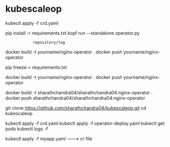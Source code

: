 # kubescaleop

kubectl apply -f crd.yaml

pip install -r requirements.txt
kopf run --standalone operator.py

                repository/tag
docker build -t yourname/nginx-operator .
docker push yourname/nginx-operator

pip freeze > requirements.txt


docker build -t yourname/nginx-operator .
docker push yourname/nginx-operator

docker build -t sharathchandra04/sharathchandra04:nginx-operator .
docker push sharathchandra04/sharathchandra04:nginx-operator



git clone https://github.com/sharathchandra04/kubescaleop.git
cd kubescaleop


kubectl apply -f crd.yaml
kubectl apply -f operator-deploy.yaml
kubectl get pods
kubectl logs -f <nginx-operator-pod-name>

kubectl apply -f myapp.yaml ---> cr file




